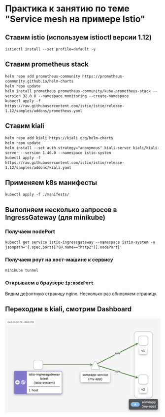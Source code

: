 # Практика к занятию по теме "Service mesh на примере Istio"

## Ставим istio (используем istioctl версии 1.12)
```shell
istioctl install --set profile=default -y
```

## Ставим prometheus stack
```shell
helm repo add prometheus-community https://prometheus-community.github.io/helm-charts
helm repo update
helm install prometheus prometheus-community/kube-prometheus-stack --version 32.0.0 --namespace monitoring --create-namespace
kubectl apply -f https://raw.githubusercontent.com/istio/istio/release-1.12/samples/addons/prometheus.yaml
```

## Ставим kiali
```shell
helm repo add kiali https://kiali.org/helm-charts
helm repo update
helm install --set auth.strategy="anonymous" kiali-server kiali/kiali-server --version 1.46.0 --namespace istio-system
kubectl apply -f https://raw.githubusercontent.com/istio/istio/release-1.12/samples/addons/kiali.yaml
```

## Применяем k8s манифесты
```shell
kubectl apply -f ./manifests/
```

## Выполняем несколько запросов в IngressGateway (для minikube)
### Получаем nodePort
```shell
kubectl get service istio-ingressgateway --namespace istio-system -o jsonpath='{.spec.ports[?(@.name=="http2")].nodePort}'
```
### Получаем роут на хост-машине к сервису
```shell
minikube tunnel
```
### Открываем в браузере `ip:nodePort`
Видим дефолтную страницу nginx. Несколько раз обновляем страницу.

## Переходим в kiali, смотрим Dashboard
![Результат](kiali-dashboard-result.png)